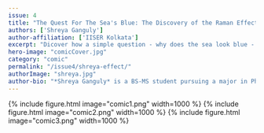 ```yaml
---
issue: 4
title: "The Quest For The Sea's Blue: The Discovery of the Raman Effect"
authors: ['Shreya Ganguly']
author-affiliation: ['IISER Kolkata']
excerpt: "Dicover how a simple question - why does the sea look blue - led to one of the most groundbreaking discoveries in physics. This engaging *science comic* traces C.V.Raman's journey to uncover the phenomenon that now bears his name."
hero-image: "comicCover.jpg"
category: "comic"
permalink: "/issue4/shreya-effect/"
authorImage: "shreya.jpg"
author-bio: "*Shreya Ganguly* is a BS-MS student pursuing a major in Physics at IISER Kolkata. A habitual explorer and art-lover, she likes drawing, dancing and trying out her hand at graphic design and video editing - when she isn't drowning in coursework, that is."
---
```


{% include figure.html image="comic1.png" width=1000 %}
{% include figure.html image="comic2.png" width=1000 %}
{% include figure.html image="comic3.png" width=1000 %}
